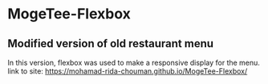# MogeTee-Flexbox
## Modified version of old restaurant menu
In this version, flexbox was used to make a responsive display for the menu.
link to site:
https://mohamad-rida-chouman.github.io/MogeTee-Flexbox/
